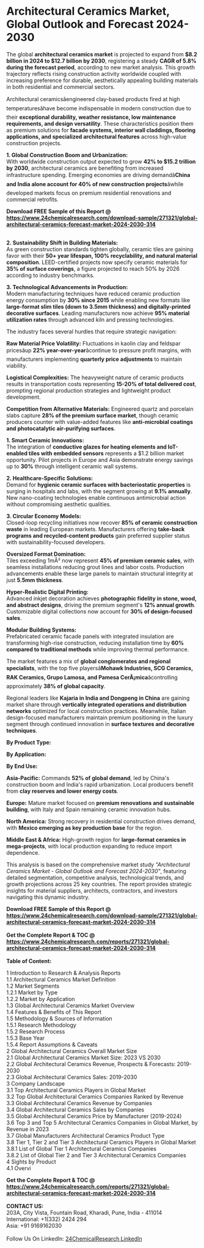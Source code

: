 <h1>Architectural Ceramics Market, Global Outlook and Forecast 2024-2030</h1><p>The global <strong>architectural ceramics market</strong> is projected to expand from <strong>$8.2 billion in 2024 to $12.7 billion by 2030</strong>, registering a steady <strong>CAGR of 5.8% during the forecast period</strong>, according to new market analysis. This growth trajectory reflects rising construction activity worldwide coupled with increasing preference for durable, aesthetically appealing building materials in both residential and commercial sectors.</p><p>Architectural ceramicsâengineered clay-based products fired at high temperaturesâhave become indispensable in modern construction due to their <strong>exceptional durability, weather resistance, low maintenance requirements, and design versatility</strong>. These characteristics position them as premium solutions for <strong>facade systems, interior wall claddings, flooring applications, and specialized architectural features</strong> across high-value construction projects.</p><p><strong>1. Global Construction Boom and Urbanization:</strong><br>
With worldwide construction output expected to grow <strong>42% to $15.2 trillion by 2030</strong>, architectural ceramics are benefiting from increased infrastructure spending. Emerging economies are driving demandâ<strong>China and India alone account for 40% of new construction projects</strong>âwhile developed markets focus on premium residential renovations and commercial retrofits.</p><div><b>Download FREE Sample of this Report @ 
            <a href="https://www.24chemicalresearch.com/download-sample/271321/global-architectural-ceramics-forecast-market-2024-2030-314">
            https://www.24chemicalresearch.com/download-sample/271321/global-architectural-ceramics-forecast-market-2024-2030-314</a></b></div><br><p><strong>2. Sustainability Shift in Building Materials:</strong><br>
As green construction standards tighten globally, ceramic tiles are gaining favor with their <strong>50+ year lifespan, 100% recyclability, and natural material composition</strong>. LEED-certified projects now specify ceramic materials for <strong>35% of surface coverings</strong>, a figure projected to reach 50% by 2026 according to industry benchmarks.</p><p><strong>3. Technological Advancements in Production:</strong><br>
Modern manufacturing techniques have reduced ceramic production energy consumption by <strong>30% since 2015</strong> while enabling new formats like <strong>large-format slim tiles (down to 3.5mm thickness) and digitally-printed decorative surfaces</strong>. Leading manufacturers now achieve <strong>95% material utilization rates</strong> through advanced kiln and pressing technologies.</p><p>The industry faces several hurdles that require strategic navigation:</p><p><strong>Raw Material Price Volatility:</strong> Fluctuations in kaolin clay and feldspar pricesâup <strong>22% year-over-year</strong>âcontinue to pressure profit margins, with manufacturers implementing <strong>quarterly price adjustments</strong> to maintain viability.</p><p><strong>Logistical Complexities:</strong> The heavyweight nature of ceramic products results in transportation costs representing <strong>15-20% of total delivered cost</strong>, prompting regional production strategies and lightweight product development.</p><p><strong>Competition from Alternative Materials:</strong> Engineered quartz and porcelain slabs capture <strong>28% of the premium surface market</strong>, though ceramic producers counter with value-added features like <strong>anti-microbial coatings and photocatalytic air-purifying surfaces</strong>.</p><p><strong>1. Smart Ceramic Innovations:</strong><br>
The integration of <strong>conductive glazes for heating elements and IoT-enabled tiles with embedded sensors</strong> represents a $1.2 billion market opportunity. Pilot projects in Europe and Asia demonstrate energy savings up to <strong>30%</strong> through intelligent ceramic wall systems.</p><p><strong>2. Healthcare-Specific Solutions:</strong><br>
Demand for <strong>hygienic ceramic surfaces with bacteriostatic properties</strong> is surging in hospitals and labs, with the segment growing at <strong>9.1% annually</strong>. New nano-coating technologies enable continuous antimicrobial action without compromising aesthetic qualities.</p><p><strong>3. Circular Economy Models:</strong><br>
Closed-loop recycling initiatives now recover <strong>85% of ceramic construction waste</strong> in leading European markets. Manufacturers offering <strong>take-back programs and recycled-content products</strong> gain preferred supplier status with sustainability-focused developers.</p><p><strong>Oversized Format Domination:</strong><br>
	Tiles exceeding 1mÂ² now represent <strong>45% of premium ceramic sales</strong>, with seamless installations reducing grout lines and labor costs. Production advancements enable these large panels to maintain structural integrity at just <strong>5.5mm thickness</strong>.</p><p><strong>Hyper-Realistic Digital Printing:</strong><br>
	Advanced inkjet decoration achieves <strong>photographic fidelity in stone, wood, and abstract designs</strong>, driving the premium segment's <strong>12% annual growth</strong>. Customizable digital collections now account for <strong>30% of design-focused sales</strong>.</p><p><strong>Modular Building Systems:</strong><br>
	Prefabricated ceramic facade panels with integrated insulation are transforming high-rise construction, reducing installation time by <strong>60% compared to traditional methods</strong> while improving thermal performance.</p><p>The market features a mix of <strong>global conglomerates and regional specialists</strong>, with the top five playersâ<strong>Mohawk Industries, SCG Ceramics, RAK Ceramics, Grupo Lamosa, and Pamesa CerÃ¡mica</strong>âcontrolling approximately <strong>38% of global capacity</strong>.</p><p>Regional leaders like <strong>Kajaria in India and Dongpeng in China</strong> are gaining market share through <strong>vertically integrated operations and distribution networks</strong> optimized for local construction practices. Meanwhile, Italian design-focused manufacturers maintain premium positioning in the luxury segment through continued innovation in <strong>surface textures and decorative techniques</strong>.</p><p><strong>By Product Type:</strong></p><p><strong>By Application:</strong></p><p><strong>By End Use:</strong></p><p><strong>Asia-Pacific:</strong> Commands <strong>52% of global demand</strong>, led by China's construction boom and India's rapid urbanization. Local producers benefit from <strong>clay reserves and lower energy costs</strong>.</p><p><strong>Europe:</strong> Mature market focused on <strong>premium renovations and sustainable building</strong>, with Italy and Spain remaining ceramic innovation hubs.</p><p><strong>North America:</strong> Strong recovery in residential construction drives demand, with <strong>Mexico emerging as key production base</strong> for the region.</p><p><strong>Middle East &amp; Africa:</strong> High-growth region for <strong>large-format ceramics in mega-projects</strong>, with local production expanding to reduce import dependence.</p><p>This analysis is based on the comprehensive market study <em>"Architectural Ceramics Market - Global Outlook and Forecast 2024-2030"</em>, featuring detailed segmentation, competitive analysis, technological trends, and growth projections across 25 key countries. The report provides strategic insights for material suppliers, architects, contractors, and investors navigating this dynamic industry.</p><div><b>Download FREE Sample of this Report @ 
            <a href="https://www.24chemicalresearch.com/download-sample/271321/global-architectural-ceramics-forecast-market-2024-2030-314">
            https://www.24chemicalresearch.com/download-sample/271321/global-architectural-ceramics-forecast-market-2024-2030-314</a></b></div><br><div><b>Get the Complete Report & TOC @ 
            <a href="https://www.24chemicalresearch.com/reports/271321/global-architectural-ceramics-forecast-market-2024-2030-314">
            https://www.24chemicalresearch.com/reports/271321/global-architectural-ceramics-forecast-market-2024-2030-314</a></b></div><br>
            <b>Table of Content:</b><p>1 Introduction to Research & Analysis Reports<br />
    1.1 Architectural Ceramics Market Definition<br />
    1.2 Market Segments<br />
        1.2.1 Market by Type<br />
        1.2.2 Market by Application<br />
    1.3 Global Architectural Ceramics Market Overview<br />
    1.4 Features & Benefits of This Report<br />
    1.5 Methodology & Sources of Information<br />
        1.5.1 Research Methodology<br />
        1.5.2 Research Process<br />
        1.5.3 Base Year<br />
        1.5.4 Report Assumptions & Caveats<br />
2 Global Architectural Ceramics Overall Market Size<br />
    2.1 Global Architectural Ceramics Market Size: 2023 VS 2030<br />
    2.2 Global Architectural Ceramics Revenue, Prospects & Forecasts: 2019-2030<br />
    2.3 Global Architectural Ceramics Sales: 2019-2030<br />
3 Company Landscape<br />
    3.1 Top Architectural Ceramics Players in Global Market<br />
    3.2 Top Global Architectural Ceramics Companies Ranked by Revenue<br />
    3.3 Global Architectural Ceramics Revenue by Companies<br />
    3.4 Global Architectural Ceramics Sales by Companies<br />
    3.5 Global Architectural Ceramics Price by Manufacturer (2019-2024)<br />
    3.6 Top 3 and Top 5 Architectural Ceramics Companies in Global Market, by Revenue in 2023<br />
    3.7 Global Manufacturers Architectural Ceramics Product Type<br />
    3.8 Tier 1, Tier 2 and Tier 3 Architectural Ceramics Players in Global Market<br />
        3.8.1 List of Global Tier 1 Architectural Ceramics Companies<br />
        3.8.2 List of Global Tier 2 and Tier 3 Architectural Ceramics Companies<br />
4 Sights by Product<br />
    4.1 Overvi</p><div><b>Get the Complete Report & TOC @ 
            <a href="https://www.24chemicalresearch.com/reports/271321/global-architectural-ceramics-forecast-market-2024-2030-314">
            https://www.24chemicalresearch.com/reports/271321/global-architectural-ceramics-forecast-market-2024-2030-314</a></b></div><br><b>CONTACT US:</b><br>
            203A, City Vista, Fountain Road, Kharadi, Pune, India - 411014<br>
            International: +1(332) 2424 294<br>
            Asia: +91 9169162030 <br><br>
            Follow Us On LinkedIn: <a href="https://www.linkedin.com/company/24chemicalresearch/">24ChemicalResearch LinkedIn</a>